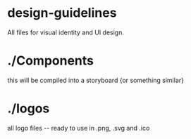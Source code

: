 # design-guidelines
All files for visual identity and UI design. 

# ./Components
this will be compiled into a storyboard {or something similar}

# ./logos
all logo files -- ready to use in .png, .svg and .ico